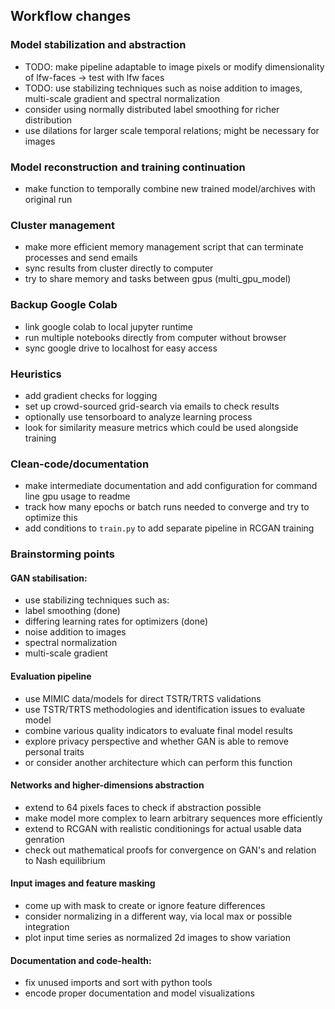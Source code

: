 ## Workflow changes

### Model stabilization and abstraction
* TODO: make pipeline adaptable to image pixels or modify dimensionality of lfw-faces -> test with lfw faces
* TODO: use stabilizing techniques such as noise addition to images, multi-scale gradient and spectral normalization
* consider using normally distributed label smoothing for richer distribution
* use dilations for larger scale temporal relations; might be necessary for images

### Model reconstruction and training continuation
* make function to temporally combine new trained model/archives with original run

### Cluster management
* make more efficient memory management script that can terminate processes and send emails
* sync results from cluster directly to computer
* try to share memory and tasks between gpus (multi\_gpu\_model)

### Backup Google Colab
* link google colab to local jupyter runtime
* run multiple notebooks directly from computer without browser
* sync google drive to localhost for easy access

### Heuristics
* add gradient checks for logging
* set up crowd-sourced grid-search via emails to check results
* optionally use tensorboard to analyze learning process
* look for similarity measure metrics which could be used alongside training

### Clean-code/documentation
* make intermediate documentation and add configuration for command line gpu usage to readme 
* track how many epochs or batch runs needed to converge and try to optimize this
* add conditions to `train.py` to add separate pipeline in RCGAN training

### Brainstorming points

#### GAN stabilisation:
* use stabilizing techniques such as: 
* label smoothing (done)
* differing learning rates for optimizers (done)
* noise addition to images
* spectral normalization
* multi-scale gradient

#### Evaluation pipeline
* use MIMIC data/models for direct TSTR/TRTS validations
* use TSTR/TRTS methodologies and identification issues to evaluate model
* combine various quality indicators to evaluate final model results
* explore privacy perspective and whether GAN is able to remove personal traits
* or consider another architecture which can perform this function

#### Networks and higher-dimensions abstraction
* extend to 64 pixels faces to check if abstraction possible
* make model more complex to learn arbitrary sequences more efficiently
* extend to RCGAN with realistic conditionings for actual usable data genration
* check out mathematical proofs for convergence on GAN's and relation to Nash equilibrium

#### Input images and feature masking
* come up with mask to create or ignore feature differences
* consider normalizing in a different way, via local max or possible integration
* plot input time series as normalized 2d images to show variation

#### Documentation and code-health:
* fix unused imports and sort with python tools
* encode proper documentation and model visualizations
